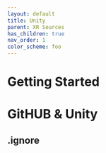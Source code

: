 ```yaml
---
layout: default
title: Unity
parent: XR Sources
has_children: true
nav_order: 1
color_scheme: foo
---
```

# Getting Started

# GitHUB & Unity
## .ignore 
